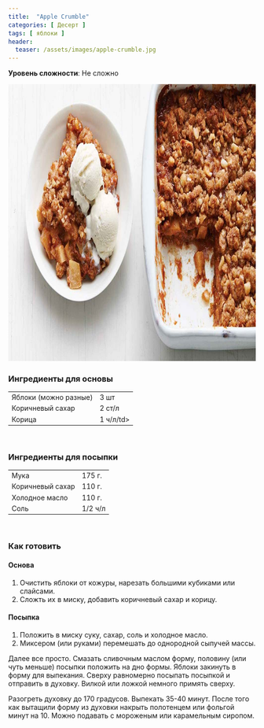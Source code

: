 ```yaml
---
title:  "Apple Crumble"
categories: [ Десерт ]
tags: [ яблоки ]
header:
  teaser: /assets/images/apple-crumble.jpg
---
```


**Уровень сложности**: Не сложно

<img class="header_post_image" src="/assets/images/apple-crumble.jpg" width="1000" height="563" alt="яблочный крамбл">

### Ингредиенты для основы  

<table>
  <tbody>
    <tr>
      <td>Яблоки (можно разные)</td>
      <td>3 шт</td>
    </tr>
    <tr>
      <td>Коричневый сахар</td>
      <td>2 ст/л</td>
    </tr>
    <tr>
      <td>Корица</td>
      <td>1 ч/л/td>
    </tr>
  </tbody>
</table>
<br>

### Ингредиенты для посыпки  

<table>
  <tbody>
    <tr>
      <td>Мука</td>
      <td>175 г.</td>
    </tr>
    <tr>
      <td>Коричневый сахар</td>
      <td>110 г.</td>
    </tr>
    <tr>
      <td>Холодное масло</td>
      <td>110 г.</td>
    </tr>
    <tr>
      <td>Соль</td>
      <td>1/2 ч/л</td>
    </tr>
  </tbody>
</table>
<br>

### Как готовить

#### Основа
1. Очистить яблоки от кожуры, нарезать большими кубиками или слайсами.
2. Сложть их в миску, добавить коричневый сахар и корицу.

#### Посыпка
1. Положить в миску суку, сахар, соль и холодное масло.
2. Миксером (или руками) перемешать до однородной сыпучей массы.

Далее все просто.
Смазать сливочным маслом форму, половину (или чуть меньше) посыпки положить на дно формы.
Яблоки закинуть в форму для выпекания. Сверху равномерно посыпать посыпкой и отправить в духовку. Вилкой или ложкой немного примять сверху.

Разогреть духовку до 170 градусов. Выпекать 35-40 минут. После того как вытащили форму из духовки накрыть полотенцем или фольгой минут на 10.
Можно подавать с мороженым или карамельным сиропом.